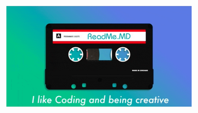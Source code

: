 <div style="display: flex; justify-content: center">
 <img src="assets/Cassete.gif?raw=true" alt="I like coding and being creative" />
</div>
